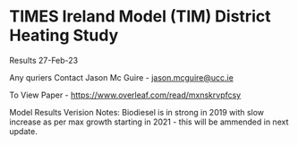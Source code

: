 # TIMES Ireland Model (TIM) District Heating Study

Results 27-Feb-23

Any quriers Contact Jason Mc Guire - jason.mcguire@ucc.ie

To View Paper - https://www.overleaf.com/read/mxnskrvpfcsy 

Model Results Verision Notes:
Biodiesel is in strong in 2019 with slow increase as per max growth starting in 2021 - this will be ammended in next update. 